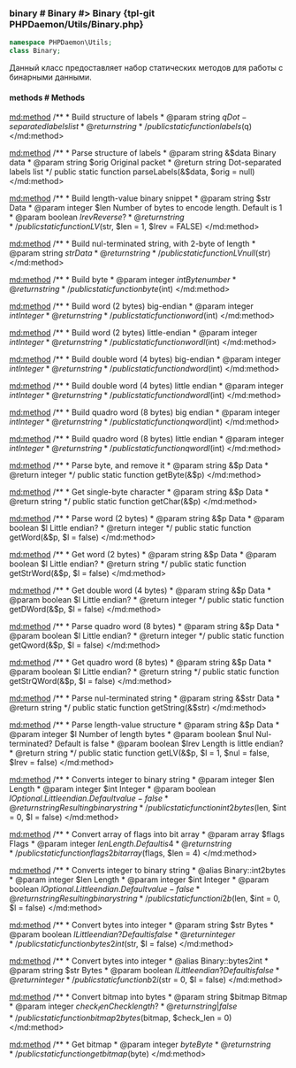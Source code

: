 ### binary # Binary #> Binary {tpl-git PHPDaemon/Utils/Binary.php}

```php
namespace PHPDaemon\Utils;
class Binary;
```

Данный класс предоставляет набор статических методов для работы с бинарными данными.

<!-- include-namespace path="\PHPDaemon\Utils\Binary" level="" access="" -->
#### methods # Methods

<md:method>
/**
	 * Build structure of labels
	 * @param  string $q Dot-separated labels list
	 * @return string
	 */
public static function labels($q)
</md:method>

<md:method>
/**
	 * Parse structure of labels
	 * @param  string &$data Binary data
	 * @param  string $orig  Original packet
	 * @return string        Dot-separated labels list
	 */
public static function parseLabels(&$data, $orig = null)
</md:method>

<md:method>
/**
	 * Build length-value binary snippet
	 * @param string  $str  Data
	 * @param integer $len  Number of bytes to encode length. Default is 1
	 * @param boolean $lrev Reverse?
	 * @return string
	 */
public static function LV($str, $len = 1, $lrev = FALSE)
</md:method>

<md:method>
/**
	 * Build nul-terminated string, with 2-byte of length
	 * @param string $str Data
	 * @return string
	 */
public static function LVnull($str)
</md:method>

<md:method>
/**
	 * Build byte
	 * @param  integer $int Byte number
	 * @return string
	 */
public static function byte($int)
</md:method>

<md:method>
/**
	 * Build word (2 bytes) big-endian
	 * @param  integer $int Integer
	 * @return string
	 */
public static function word($int)
</md:method>

<md:method>
/**
	 * Build word (2 bytes) little-endian
	 * @param  integer $int Integer
	 * @return string
	 */
public static function wordl($int)
</md:method>

<md:method>
/**
	 * Build double word (4 bytes) big-endian
	 * @param  integer $int Integer
	 * @return string
	 */
public static function dword($int)
</md:method>

<md:method>
/**
	 * Build double word (4 bytes) little endian
	 * @param  integer $int Integer
	 * @return string
	 */
public static function dwordl($int)
</md:method>

<md:method>
/**
	 * Build quadro word (8 bytes) big endian
	 * @param  integer $int Integer
	 * @return string
	 */
public static function qword($int)
</md:method>

<md:method>
/**
	 * Build quadro word (8 bytes) little endian
	 * @param  integer $int Integer
	 * @return string
	 */
public static function qwordl($int)
</md:method>

<md:method>
/**
	 * Parse byte, and remove it
	 * @param  string &$p Data
	 * @return integer
	 */
public static function getByte(&$p)
</md:method>

<md:method>
/**
	 * Get single-byte character
	 * @param  string &$p Data
	 * @return string
	 */
public static function getChar(&$p)
</md:method>

<md:method>
/**
	 * Parse word (2 bytes)
	 * @param  string  &$p Data
	 * @param  boolean $l  Little endian?
	 * @return integer
	 */
public static function getWord(&$p, $l = false)
</md:method>

<md:method>
/**
	 * Get word (2 bytes)
	 * @param  string  &$p Data
	 * @param  boolean $l  Little endian?
	 * @return string
	 */
public static function getStrWord(&$p, $l = false)
</md:method>

<md:method>
/**
	 * Get double word (4 bytes)
	 * @param  string  &$p Data
	 * @param  boolean $l  Little endian?
	 * @return integer
	 */
public static function getDWord(&$p, $l = false)
</md:method>

<md:method>
/**
	 * Parse quadro word (8 bytes)
	 * @param  string  &$p Data
	 * @param  boolean $l  Little endian?
	 * @return integer
	 */
public static function getQword(&$p, $l = false)
</md:method>

<md:method>
/**
	 * Get quadro word (8 bytes)
	 * @param  string  &$p Data
	 * @param  boolean $l  Little endian?
	 * @return string
	 */
public static function getStrQWord(&$p, $l = false)
</md:method>

<md:method>
/**
	 * Parse nul-terminated string
	 * @param  string &$str Data
	 * @return string
	 */
public static function getString(&$str)
</md:method>

<md:method>
/**
	 * Parse length-value structure
	 * @param  string  &$p   Data
	 * @param  integer $l    Number of length bytes
	 * @param  boolean $nul  Nul-terminated? Default is false
	 * @param  boolean $lrev Length is little endian?
	 * @return string
	 */
public static function getLV(&$p, $l = 1, $nul = false, $lrev = false)
</md:method>

<md:method>
/**
	 * Converts integer to binary string
	 * @param  integer $len Length
	 * @param  integer $int Integer
	 * @param  boolean $l   Optional. Little endian. Default value - false
	 * @return string       Resulting binary string
	 */
public static function int2bytes($len, $int = 0, $l = false)
</md:method>

<md:method>
/**
	 * Convert array of flags into bit array
	 * @param  array   $flags Flags
	 * @param  integer $len   Length. Default is 4
	 * @return string
	 */
public static function flags2bitarray($flags, $len = 4)
</md:method>

<md:method>
/**
	 * Converts integer to binary string
	 * @alias Binary::int2bytes
	 * @param  integer $len Length
	 * @param  integer $int Integer
	 * @param  boolean $l   Optional. Little endian. Default value - false
	 * @return string       Resulting binary string
	 */
public static function i2b($len, $int = 0, $l = false)
</md:method>

<md:method>
/**
	 * Convert bytes into integer
	 * @param  string  $str Bytes
	 * @param  boolean $l   Little endian? Default is false
	 * @return integer
	 */
public static function bytes2int($str, $l = false)
</md:method>

<md:method>
/**
	 * Convert bytes into integer
	 * @alias Binary::bytes2int
	 * @param  string  $str Bytes
	 * @param  boolean $l   Little endian? Default is false
	 * @return integer
	 */
public static function b2i($str = 0, $l = false)
</md:method>

<md:method>
/**
	 * Convert bitmap into bytes
	 * @param  string  $bitmap    Bitmap
	 * @param  integer $check_len Check length?
	 * @return string|false
	 */
public static function bitmap2bytes($bitmap, $check_len = 0)
</md:method>

<md:method>
/**
	 * Get bitmap
	 * @param  integer $byte Byte
	 * @return string
	 */
public static function getbitmap($byte)
</md:method>


<!--/ include-namespace -->
